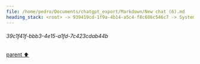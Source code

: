 ```yaml
---
file: /home/pedro/Documents/chatgpt_export/Markdown/New chat (6).md
heading_stack: <root> -> 939419cd-1f9a-4b14-a5c4-f8c686c546c7 -> System -> cf7ce9cd-1485-4499-8db2-790cdb33bfa5 -> System -> aaa28ed6-cb96-4b34-83e2-1af608c1efe6 -> User -> 39c1f41f-bbb3-4e15-a1fd-7c423cdab44b
---
```

###### 39c1f41f-bbb3-4e15-a1fd-7c423cdab44b
[parent ⬆️](#aaa28ed6-cb96-4b34-83e2-1af608c1efe6)
